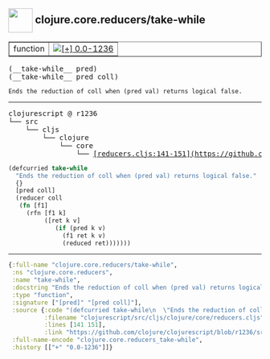 ## <img width="48px" valign="middle" src="http://i.imgur.com/Hi20huC.png"> clojure.core.reducers/take-while

 <table border="1">
<tr>
<td>function</td>
<td><a href="https://github.com/cljsinfo/api-refs/tree/0.0-1236"><img valign="middle" alt="[+] 0.0-1236" src="https://img.shields.io/badge/+-0.0--1236-lightgrey.svg"></a> </td>
</tr>
</table>

 <samp>
(__take-while__ pred)<br>
(__take-while__ pred coll)<br>
</samp>

```
Ends the reduction of coll when (pred val) returns logical false.
```

---

 <pre>
clojurescript @ r1236
└── src
    └── cljs
        └── clojure
            └── core
                └── <ins>[reducers.cljs:141-151](https://github.com/clojure/clojurescript/blob/r1236/src/cljs/clojure/core/reducers.cljs#L141-L151)</ins>
</pre>

```clj
(defcurried take-while
  "Ends the reduction of coll when (pred val) returns logical false."
  {}
  [pred coll]
  (reducer coll
   (fn [f1]
     (rfn [f1 k]
          ([ret k v]
             (if (pred k v)
               (f1 ret k v)
               (reduced ret)))))))
```


---

```clj
{:full-name "clojure.core.reducers/take-while",
 :ns "clojure.core.reducers",
 :name "take-while",
 :docstring "Ends the reduction of coll when (pred val) returns logical false.",
 :type "function",
 :signature ["[pred]" "[pred coll]"],
 :source {:code "(defcurried take-while\n  \"Ends the reduction of coll when (pred val) returns logical false.\"\n  {}\n  [pred coll]\n  (reducer coll\n   (fn [f1]\n     (rfn [f1 k]\n          ([ret k v]\n             (if (pred k v)\n               (f1 ret k v)\n               (reduced ret)))))))",
          :filename "clojurescript/src/cljs/clojure/core/reducers.cljs",
          :lines [141 151],
          :link "https://github.com/clojure/clojurescript/blob/r1236/src/cljs/clojure/core/reducers.cljs#L141-L151"},
 :full-name-encode "clojure.core.reducers_take-while",
 :history [["+" "0.0-1236"]]}

```

